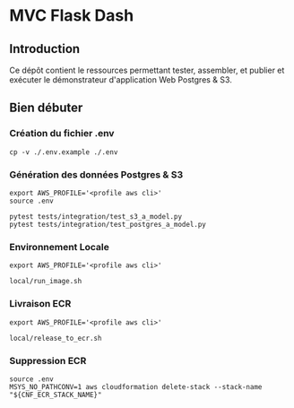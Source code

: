 # MVC Flask Dash

## Introduction 

Ce dépôt contient le ressources permettant tester, assembler, et publier et exécuter le démonstrateur d'application Web Postgres & S3.

## Bien débuter

### Création du fichier .env

```shell
cp -v ./.env.example ./.env
```

### Génération des données Postgres & S3

```shell
export AWS_PROFILE='<profile aws cli>'
source .env

pytest tests/integration/test_s3_a_model.py
pytest tests/integration/test_postgres_a_model.py
```

### Environnement Locale

```shell
export AWS_PROFILE='<profile aws cli>'

local/run_image.sh
```

### Livraison ECR

```shell
export AWS_PROFILE='<profile aws cli>'

local/release_to_ecr.sh
```

### Suppression ECR

```shell
source .env
MSYS_NO_PATHCONV=1 aws cloudformation delete-stack --stack-name "${CNF_ECR_STACK_NAME}"
```
